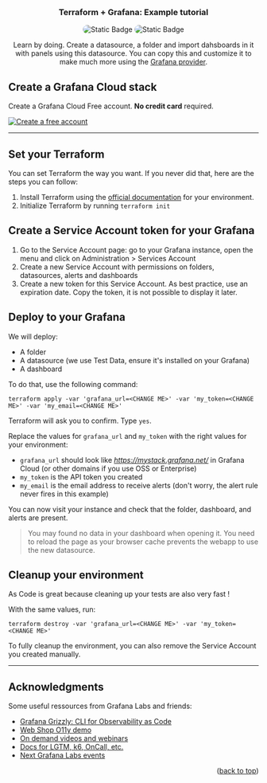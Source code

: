<!-- Improved compatibility of back to top link: See: https://github.com/othneildrew/Best-README-Template/pull/73 -->
<a name="readme-top"></a>
<!--
*** Thanks for checking out the Best-README-Template. If you have a suggestion
*** that would make this better, please fork the repo and create a pull request
*** or simply open an issue with the tag "enhancement".
*** Don't forget to give the project a star!
*** Thanks again! Now go create something AMAZING! :D
-->


<!-- PROJECT LOGO -->
<br />
<div align="center">
  <h3 align="center">Terraform + Grafana: Example tutorial</h3>
  <img alt="Static Badge" style="border-radius:16px" src="https://img.shields.io/badge/GRAFANA-F46800?style=for-the-badge&logo=grafana&logoColor=white">
  <img alt="Static Badge" style="border-radius:16px" src="https://img.shields.io/badge/TERRAFORM-844FBA?style=for-the-badge&logo=terraform&logoColor=white">
  <p align="center">
    Learn by doing. Create a datasource, a folder and import dahsboards in it with panels using this datasource. You can copy this and customize it to make much more using the <a href="https://registry.terraform.io/providers/grafana/grafana/latest/docs">Grafana provider</a>.
  </p>
</div>

## Create a Grafana Cloud stack

Create a Grafana Cloud Free account. **No credit card** required.

[![Create a free account](https://img.shields.io/badge/CREATE%20A%20CLOUD%20ACCOUNT-F46800?style=for-the-badge&logo=grafana&logoColor=white)](https://grafana.com/auth/sign-up/create-user?cta=create-free-account)

---

## Set your Terraform

You can set Terraform the way you want. If you never did that, here are the steps you can follow:

1. Install Terraform using the [official documentation](https://developer.hashicorp.com/terraform/tutorials/aws-get-started/install-cli) for your environment.
2. Initialize Terraform by running `terraform init`

## Create a Service Account token for your Grafana

1. Go to the Service Account page: go to your Grafana instance, open the menu and click on Administration > Services Account
2. Create a new Service Account with permissions on folders, datasources, alerts and dashboards
3. Create a new token for this Service Account. As best practice, use an expiration date. Copy the token, it is not possible to display it later.

## Deploy to your Grafana

We will deploy:
- A folder
- A datasource (we use Test Data, ensure it's installed on your Grafana)
- A dashboard

To do that, use the following command:

    terraform apply -var 'grafana_url=<CHANGE ME>' -var 'my_token=<CHANGE ME>' -var 'my_email=<CHANGE ME>'

Terraform will ask you to confirm. Type `yes`.

Replace the values for `grafana_url` and `my_token` with the right values for your environment:
- `grafana_url` should look like *https://mystack.grafana.net/* in Grafana Cloud (or other domains if you use OSS or Enterprise)
- `my_token` is the API token you created
- `my_email` is the email address to receive alerts (don't worry, the alert rule never fires in this example)

You can now visit your instance and check that the folder, dashboard, and alerts are present.

> You may found no data in your dashboard when opening it. You need to reload the page as your browser cache prevents the webapp to use the new datasource.

## Cleanup your environment

As Code is great because cleaning up your tests are also very fast !

With the same values, run:

    terraform destroy -var 'grafana_url=<CHANGE ME>' -var 'my_token=<CHANGE ME>'

To fully cleanup the environment, you can also remove the Service Account you created manually.

---

<!-- ACKNOWLEDGMENTS -->
## Acknowledgments

Some useful ressources from Grafana Labs and friends:

* [Grafana Grizzly: CLI for Observability as Code](https://grafana.github.io/grizzly/)
* [Web Shop O11y demo](https://github.com/Condla/web-shop-o11y-demo)
* [On demand videos and webinars](https://grafana.com/videos/)
* [Docs for LGTM, k6, OnCall, etc.](https://grafana.com/docs/)
* [Next Grafana Labs events](https://grafana.com/about/events/)

<p align="right">(<a href="#readme-top">back to top</a>)</p>